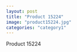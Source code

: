 ```yaml
---
layout: post
title: "Product 15224"
image: "product15224.jpg"
categories: "category1"
---
```

Product 15224
